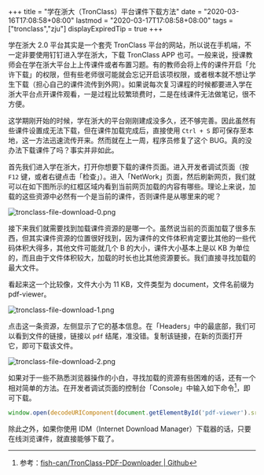 +++
title = "学在浙大（TronClass）平台课件下载方法"
date = "2020-03-16T17:08:58+08:00"
lastmod = "2020-03-17T17:08:58+08:00"
tags = ["tronclass","zju"]
displayExpiredTip = true
+++

学在浙大 2.0 平台其实是一个套壳 TronClass 平台的网站，所以说在手机端，不一定非要使用钉钉进入学在浙大，下载 TronClass APP 也可。一般来说，授课教师会在学在浙大平台上上传课件或者布置习题。有的教师会将上传的课件开启「允许下载」的权限，但有些老师很可能就会忘记开启该项权限，或者根本就不想让学生下载（担心自己的课件流传到外网）。如果说每次复习课程的时候都要进入学在浙大平台点开课件观看，一是过程比较繁琐费时，二是在线课件无法做笔记，很不方便。

这学期刚开始的时候，学在浙大的平台刚刚建成没多久，还不够完善。因此虽然有些课件设置成无法下载，但在课件加载完成后，直接使用 `Ctrl + S` 即可保存至本地，这一方法迅速流传开来。然而就在上一周，程序员修复了这个 BUG。真的没办法下载课件了吗？事实并非如此。

首先我们进入学在浙大，打开你想要下载的课件页面。进入开发者调试页面（按 `F12` 键，或者右键点击「检查」）。进入「NetWork」页面，然后刷新网页，我们就可以在如下图所示的红框区域内看到当前网页加载的内容有哪些。理论上来说，加载的这些资源中必然有一个是当前的课件，否则课件是从哪里来的呢？

![tronclass-file-download-0.png](/images/tronclass-file-download-0.png)

接下来我们就需要找到加载课件资源的是哪一个。虽然说当前的页面加载了很多东西，但其实课件资源的位置很好找到，因为课件的文件体积肯定要比其他的一些代码体积大得多，其他文件可能就几个 B 的大小，课件大小基本上是以 KB 为单位的，而且由于文件体积较大，加载的时长也比其他资源要长。我们直接寻找加载的最大文件。

看起来这一个比较像，文件大小为 11 KB，文件类型为 document，文件名前缀为 pdf-viewer。

![tronclass-file-download-1.png](/images/tronclass-file-download-1.png)

点击这一条资源，左侧显示了它的基本信息。在「Headers」中的最底部，我们可以看到文件的链接，链接以 `pdf` 结尾，准没错。复制该链接，在新的页面打开它，即可下载该文件。

![tronclass-file-download-2.png](/images/tronclass-file-download-2.png)

如果对于一些不熟悉浏览器操作的小白，寻找加载的资源有些困难的话，还有一个相对简单的方法。在开发者调试页面的控制台「Console」中输入如下命令[^1]，即可下载。

```javascript
window.open(decodeURIComponent(document.getElementById('pdf-viewer').src.split("?file=")[1]));
```

除此之外，如果你使用 IDM（Internet Download Manager）下载器的话，只要在线浏览课件，就直接能够下载了。

[^1]: 参考：[fish-can/TronClass-PDF-Downloader | Github](https://github.com/fish-can/TronClass-PDF-Downloader)
